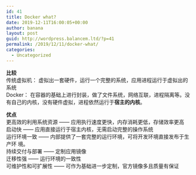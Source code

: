 ```yaml
---
id: 41
title: Docker what?
date: 2019-12-11T16:00:05+00:00
author: banana
layout: post
guid: http://wordpress.balancem.ltd/?p=41
permalink: /2019/12/11/docker-what/
categories:
  - Uncategorized
---
```

**比较**  
传统虚拟机： 虚拟出一套硬件，运行一个完整的系统，应用进程运行于虚拟出的系统  
Docker： 在容器的基础上进行封装，做了文件系统，网络互联，进程隔离等。没有自己的内核，没有硬件虚拟，进程依然运行于**宿主的内核**。

**优点**  
更高效的利用系统资源 —— 应用执行速度更快，内存消耗更低，存储效率更高  
启动快 —— 应用直接运行于宿主内核，无需启动完整的操作系统  
运行环境一致 —— 内部提供了一套完整的运行环境，可将开发环境直接发布于生产环 境。  
持续交付与部署 —— 定制应用镜像  
迁移性强 —— 运行环境的一致性  
可维护性和可扩展性 —— 可作为基础进一步定制，官方镜像多且质量有保证